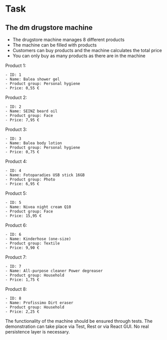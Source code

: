 # Task

## The dm drugstore machine

- The drugstore machine manages 8 different products
- The machine can be filled with products
- Customers can buy products and the machine calculates the total price
- You can only buy as many products as there are in the machine

Product 1:
    
    - ID: 1
    - Name: Balea shower gel
    - Product group: Personal hygiene
    - Price: 0,55 €
    
Product 2:
    
    - ID: 2
    - Name: SEINZ beard oil
    - Product group: Face
    - Price: 7,95 €
    
Product 3: 

    - ID: 3
    - Name: Balea body lotion
    - Product group: Personal hygiene
    - Price: 0,75 €
    
Product 4: 

    - ID: 4
    - Name: Fotoparadies USB stick 16GB
    - Product group: Photo
    - Price: 6,95 €
      
Product 5: 

    - ID: 5
    - Name: Nivea night cream Q10
    - Product group: Face
    - Price: 15,95 €
    
Product 6:

    - ID: 6
    - Name: Kinderhose (one-size) 
    - Product group: Textile
    - Price: 9,90 €
    
Product 7:

    - ID: 7
    - Name: All-purpose cleaner Power degreaser
    - Product group: Household
    - Price: 1,75 €
    
Product 8:

    - ID: 8
    - Name: Profissimo Dirt eraser
    - Product group: Household 
    - Price: 2,25 €

The functionality of the machine should be ensured through tests. The demonstration can take place via
Test, Rest or via React GUI. No real persistence layer is necessary. 

